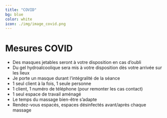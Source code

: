 ```yaml
---
title: "COVID"
bg: blue
color: white
icon: ./img/image_covid.png
---
```


# Mesures COVID

- Des masques jetables seront à votre disposition en cas d’oubli
- Du gel hydroalcoolique sera mis à votre disposition dès votre arrivée sur les lieux
- Je porte un masque durant l’intégralité de la séance
- 1 seul client à la fois, 1 seule personne
- 1 client, 1 numéro de téléphone (pour remonter les cas contact)
- 1 seul espace de travail aménagé
- Le temps du massage bien-être s’adapte
- Rendez-vous espacés, espaces désinfectés avant/après chaque massage
